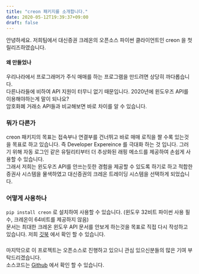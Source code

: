 ```yaml
---
title: "creon 패키지를 소개합니다."
date: 2020-05-12T19:39:37+09:00
draft: false
---
```

  
안녕하세요. 저희팀에서 대신증권 크레온의 오픈소스 파이썬 클라이언트인 creon 을 첫 릴리즈하였습니다.  

#### 왜 만들었나
우리나라에서 프로그래머가 주식 매매를 하는 프로그램을 만드려면 상당히 까다롭습니다.  
다른나라들에 비하여 API 지원이 터무니 없기 때문입니다. 2020년에 윈도우즈 API를 이용해야하는게 말이 되나요?  
암호화폐 거래소 API들과 비교해보면 바로 차이를 알 수 있습니다.  


### 뭐가 다른가
creon 패키지의 목표는 접속부나 연결부를 건너뛰고 바로 매매 로직을 짤 수록 있는것을 목표로 하고 있습니다.
즉 Developer Expereince 를 극대화 하는 것 입니다. 그러기 위해 자동 로그인 같은 유틸리티부터 더 추상화된 래핑 메소드를 제공하여 손쉽게 사용할 수 있습니다.  
그래서 저희는 윈도우즈 API를 안쓰는듯한 경험을 제공할 수 있도록 하기로 하고 적합한 증권사 시스템을 물색하였고 대신증권의 크레온 트레이딩 시스템을 선택하게 되었습니다.


### 어떻게 사용하나
`pip install creon` 로 설치하여 사용할 수 있습니다. (윈도우 32비트 파이썬 사용 필수, 크레온이 64비트를 제공하지 않음)  
문서는 최대한 크레온 윈도우 API 문서를 안보게 하는것을 목표로 직접 다시 작성하고 있습니다. 저희 [깃북](https://golden-goose-lab.gitbook.io/creon/) 에서 확인 할 수 있습니다.  

###   
마지막으로 이 프로젝트는 오픈소스로 진행하고 있으니 관심 있으신분들의 많은 기여 부탁드리겠습니다.  
소스코드는 [Github](https://github.com/Golden-Goose-Lab/creon) 에서 확인 할 수 있습니다.
